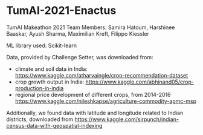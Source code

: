 # TumAI-2021-Enactus
TumAI Makeathon 2021
Team Members: Samira Hatoum, Harshinee Baaskar, Ayush Sharma, Maximilian Kreft, Filippo Kiessler

ML library used: Scikit-learn


Data, provided by Challenge Setter, was downloaded from:
* climate and soil data in India: https://www.kaggle.com/atharvaingle/crop-recommendation-dataset
* crop growth output in India: https://www.kaggle.com/abhinand05/crop-production-in-india
* regional price development of different crops, from 2014-2016 https://www.kaggle.com/nileshkapse/agriculture-commodity-apmc-msp

Additionally, we found data with latitude and longitude related to Indian districts, downloaded from
https://www.kaggle.com/sirpunch/indian-census-data-with-geospatial-indexing
